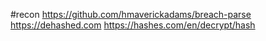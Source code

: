#recon 
https://github.com/hmaverickadams/breach-parse
https://dehashed.com
https://hashes.com/en/decrypt/hash
